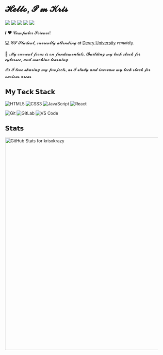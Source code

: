 # 𝓗𝓮𝓵𝓵𝓸, 𝓘'𝓶 𝓚𝓻𝓲𝓼

[![](https://img.shields.io/badge/-@krisxkrazy-%231DA1F2?style=flat-square&logo=twitter&logoColor=ffffff)](https://twitter.com/krisxkrazy)
[![](https://img.shields.io/badge/-@krisxkrazy-%23181717?style=flat-square&logo=github)](https://github.com/krisxkrazy)
[![](https://img.shields.io/badge/-@krisxkrazy-%23000000?style=flat-square&logo=codepen)](https://codepen.io/krisxkrazy)
[![](https://img.shields.io/badge/-@krisxkrazy-%23000000?style=flat-square&logo=codesandbox)](https://codesandbox.io/u/krisxkrazy)
[![](https://img.shields.io/website?color=0ab9e6&style=flat-square&up_message=xlbd.me&url=https%3A%2F%2Fxlbd.me)](https://kriskrazy.com)

𝑰 ❤️ 𝓒𝓸𝓶𝓹𝓾𝓽𝓮𝓻 𝓢𝓬𝓲𝓮𝓷𝓬𝓮!

:computer: 𝓒𝓢 𝓢𝓽𝓾𝓭𝓮𝓷𝓽, 𝓬𝓾𝓻𝓻𝓮𝓷𝓽𝓵𝔂 𝓪𝓽𝓽𝓮𝓷𝓭𝓲𝓷𝓰 𝒂𝒕 [Devry University](https://www.devry.edu/) 𝒓𝒆𝒎𝒐𝒕𝒆𝒍𝒚.

:vulcan_salute: 𝓜𝔂 𝓬𝓾𝓻𝓻𝓮𝓷𝓽 𝓯𝓸𝓬𝓾𝓼 𝓲𝓼 𝓸𝓷 𝓯𝓾𝓷𝓭𝓪𝓶𝓮𝓷𝓽𝓪𝓵𝓼. 𝓑𝓾𝓲𝓵𝓭𝓲𝓷𝓰 𝓶𝔂 𝓽𝓮𝓬𝓱 𝓼𝓽𝓪𝓬𝓴 𝓯𝓸𝓻 𝓬𝔂𝓫𝓮𝓻𝓼𝓮𝓬, 𝓪𝓷𝓭 𝓶𝓪𝓬𝓱𝓲𝓷𝓮 𝓵𝓮𝓪𝓻𝓷𝓲𝓷𝓰

:writing_hand: 𝓘 𝓵𝓸𝓿𝓮 𝓼𝓱𝓪𝓻𝓲𝓷𝓰 𝓶𝔂 𝓹𝓻𝓸𝓳𝓮𝓬𝓽𝓼, 𝓪𝓼 𝓘 𝓼𝓽𝓾𝓭𝔂 𝓪𝓷𝓭 𝓲𝓷𝓬𝓻𝓮𝓪𝓼𝓮 𝓶𝔂 𝓽𝓮𝓬𝓱 𝓼𝓽𝓪𝓬𝓴 𝓯𝓸𝓻 𝓿𝓪𝓻𝓲𝓸𝓾𝓼 𝓪𝓻𝓮𝓪𝓼

## 𝗠𝘆 𝗧𝗲𝗰𝗸 𝗦𝘁𝗮𝗰𝗸

![HTML5](https://img.shields.io/badge/-HTML5-%23E44D27?style=flat-square&logo=html5&logoColor=ffffff)
![CSS3](https://img.shields.io/badge/-CSS3-%231572B6?style=flat-square&logo=css3)
![JavaScript](https://img.shields.io/badge/-JavaScript-%23F7DF1C?style=flat-square&logo=javascript&logoColor=000000&labelColor=%23F7DF1C&color=%23FFCE5A)
![React](https://img.shields.io/badge/-React-%23282C34?style=flat-square&logo=react)

![Git](https://img.shields.io/badge/-Git-%23F05032?style=flat-square&logo=git&logoColor=%23ffffff)
![GitLab](https://img.shields.io/badge/-GitLab-FCA121?style=flat-square&logo=gitlab)
![VS Code](https://img.shields.io/badge/-VSCode-%23007ACC?style=flat-square&logo=visual-studio-code)


## 𝗦𝘁𝗮𝘁𝘀

<img src="https://github-readme-stats.vercel.app/api?username=krisxkrazy&show_icons=true&include_all_commits=true&count_private=true&theme=jolly&layout=compact" alt="GitHub Stats for krisxkrazy" width="700">


